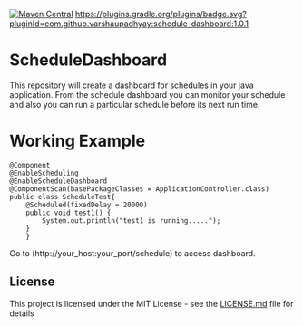 [![Maven Central](https://maven-badges.herokuapp.com/maven-central/com.github.varshaupadhyay/schedule-dashboard/badge.svg)](https://maven-badges.herokuapp.com/maven-central/com.github.varshaupadhyay/schedule-dashboard/)
https://plugins.gradle.org/plugins/badge.svg?pluginId=com.github.varshaupadhyay:schedule-dashboard:1.0.1

# ScheduleDashboard
This repository will create a dashboard for schedules in your java application.
From the schedule dashboard you can monitor your schedule and also you can run a particular schedule before its next run time.

# Working Example

```
@Component
@EnableScheduling
@EnableScheduleDashboard
@ComponentScan(basePackageClasses = ApplicationController.class)
public class ScheduleTest{
	@Scheduled(fixedDelay = 20000)
	public void test1() {
		System.out.println("test1 is running.....");
	}
	}
  ```
  Go to (http://your_host:your_port/schedule) to access dashboard.
  
  
## License

This project is licensed under the MIT License - see the [LICENSE.md](LICENSE.md) file for details
